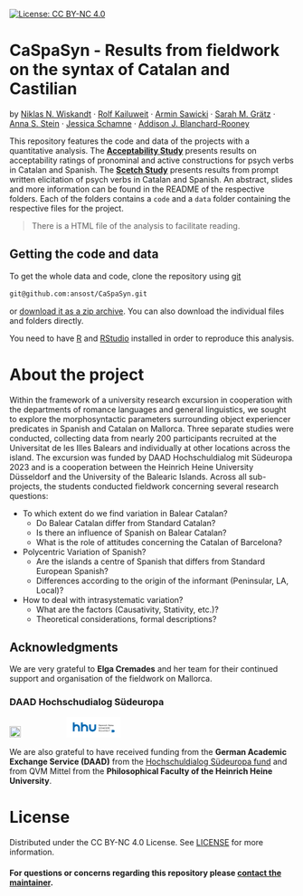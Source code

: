 [![License: CC BY-NC 4.0](https://licensebuttons.net/l/by-nc/4.0/80x15.png)](https://creativecommons.org/licenses/by-nc/4.0/)

# CaSpaSyn - Results from fieldwork on the syntax of Catalan and Castilian
  by 
    <a href="https://orcid.org/0000-0002-6374-1506">Niklas N. Wiskandt</a>
    ·
    <a href="https://orcid.org/0000-0002-8795-2121">Rolf Kailuweit</a>
    ·
    <a href="mailto:armin.saw@gmail.com">Armin Sawicki</a>
    ·
    <a href="mailto:sarah.m.graetz@gmail.com">Sarah M. Grätz</a>
    ·
    <a href="https://ansost.github.io">Anna S. Stein</a>
    ·
    <a href="https://de.linkedin.com/in/jessica-schamne-06334b212">Jessica Schamne</a>
    ·
    <a href="https://de.linkedin.com/in/addison-j-blanchard-rooney/de">Addison J. Blanchard-Rooney</a>

<!-- TABLE OF CONTENTS 
<details>
  <summary>Table of Contents</summary>
  <ol>
    <li>
      <a href="#about-the-project">About The Project</a>
      <a href="#getting-started">Getting Started</a>
      <ul>
        <li><a href="#prerequisites">Prerequisites</a></li>
        <li><a href="#installation">Installation</a></li>
        <li><a href="#usage">Usage</a></li>
      </ul>
    </li>
    <li><a href="#license">License</a></li>
    <li><a href="#citation">Citation</a></li>
    <li><a href="#acknowledgments">Acknowledgments</a></li>
  </ol>
</details>-->


This repository features the code and data of the projects with a quantitative analysis. The [**Acceptability Study**](https://github.com/ansost/CaSpaSyn/tree/b68816d030e458fb4fe3a9fa65e3677559b944bf/acceptability_study) presents results on acceptability ratings of pronominal and active constructions for psych verbs in Catalan and Spanish. The [**Scetch Study**](https://github.com/ansost/CaSpaSyn/tree/b68816d030e458fb4fe3a9fa65e3677559b944bf/scetch_study) presents results from prompt written elicitation of psych verbs in Catalan and Spanish. An abstract, slides and more information can be found in the README of the respective folders.
Each of the folders contains a `code` and a `data` folder containing the respective files for the project. 
> There is a HTML file of the analysis to facilitate reading. 

## Getting the code and data
To get the whole data and code, clone the repository using [git](https://git-scm.com/)
```sh
git@github.com:ansost/CaSpaSyn.git
```
or [download it as a zip archive](https://github.com/ansost/CaSpaSyn/archive/refs/heads/main.zip).
You can also download the individual files and folders directly. 

You need to have [R](https://cran.r-project.org/) and [RStudio](https://posit.co/download/rstudio-desktop/) installed in order to reproduce this analysis. 

<!--## Citation
- Name, Name. Year. A cool title. In Proceedings of something, pagesx-x, place, country. Publisher.

```bibtex
@inproceedings{authors-etal-year-stichwort,
    title = "CaSpaSyn",
    author = "name1, name2",
    booktitle = "booktitle",
    month = month,
    year = "year",
    address = "place, country",
    publisher = "publisher",
    url = "url",
    doi = "doi",
    pages = "pages",
}
```
-->

# About the project
Within the framework of a university research excursion in cooperation with the departments of romance languages and general linguistics, we sought to explore the morphosyntactic parameters surrounding object experiencer predicates in Spanish and Catalan on Mallorca. Three separate studies were conducted, collecting data from nearly 200 participants recruited at the Universitat de les Illes Balears and individually at other locations across the island. 
The excursion was funded by DAAD Hochschuldialog mit Südeuropa 2023 and is a cooperation between the Heinrich Heine University Düsseldorf and the University of the Balearic Islands. Across all sub-projects, the students conducted fieldwork concerning several research questions: 
- To which extent do we find variation in Balear Catalan?
  - Do Balear Catalan differ from Standard Catalan?
  - Is there an influence of Spanish on Balear Catalan?
  - What is the role of attitudes concerning the Catalan of Barcelona?
- Polycentric Variation of Spanish?
  - Are the islands a centre of Spanish that differs from Standard European Spanish?
  - Differences according to the origin of the informant (Peninsular, LA, Local)?
- How to deal with intrasystematic variation?
  - What are the factors (Causativity, Stativity, etc.)?
  - Theoretical considerations, formal descriptions?

## Acknowledgments
We are very grateful to **Elga Cremades** and her team for their continued support and organisation of the fieldwork on Mallorca.

### DAAD Hochschudialog Südeuropa
<img src="https://static.daad.de/media/daad_de/der-daad/kommunikation-publikationen/daad_logo_suppl_de+en_h_basic_rgb.png" width=20% height=20%><img src="image.png" width=19% height=19%>

We are also grateful to have received funding from the **German Academic Exchange Service (DAAD)** from the <a href="https://www2.daad.de/hochschulen/ausschreibungen/projekte/de/11342-foerderprogramme-finden/?s=1&projektid=57634887">Hochschuldialog Südeuropa fund</a> and from QVM Mittel from the **Philosophical Faculty of the Heinrich Heine University**.

# License
Distributed under the CC BY-NC 4.0 License. See [LICENSE](https://github.com/ansost/CaSpaSyn/blob/main/LICENSE) for more information.

#### For questions or concerns regarding this repository please [contact the maintainer](mailto:anna.stein@hhu.de).
